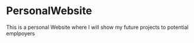 # PersonalWebsite
This is a personal Website where I will show my future projects to potential emplpoyers
